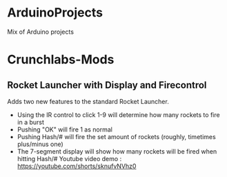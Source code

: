 # ArduinoProjects
Mix of Arduino projects

# Crunchlabs-Mods

## Rocket Launcher with Display and Firecontrol
Adds two new features to the standard Rocket Launcher.
* Using the IR control to click 1-9 will determine how many rockets to fire in a burst
* Pushing "OK" will fire 1 as normal
* Pushing Hash/# will fire the set amount of rockets (roughly, timetimes plus/minus one)
* The 7-segment display will show how many rockets will be fired when hitting Hash/#
Youtube video demo : https://youtube.com/shorts/sknufvNVhz0

